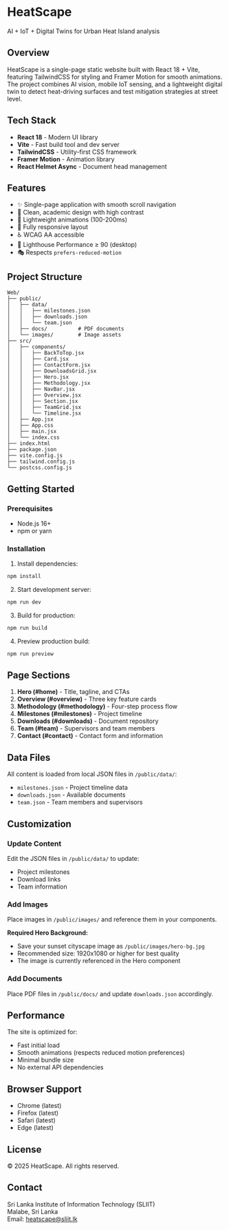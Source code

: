 # HeatScape

AI + IoT + Digital Twins for Urban Heat Island analysis

## Overview

HeatScape is a single-page static website built with React 18 + Vite, featuring TailwindCSS for styling and Framer Motion for smooth animations. The project combines AI vision, mobile IoT sensing, and a lightweight digital twin to detect heat-driving surfaces and test mitigation strategies at street level.

## Tech Stack

- **React 18** - Modern UI library
- **Vite** - Fast build tool and dev server
- **TailwindCSS** - Utility-first CSS framework
- **Framer Motion** - Animation library
- **React Helmet Async** - Document head management

## Features

- ✨ Single-page application with smooth scroll navigation
- 🎨 Clean, academic design with high contrast
- 🚀 Lightweight animations (100-200ms)
- 📱 Fully responsive layout
- ♿ WCAG AA accessible
- 🎯 Lighthouse Performance ≥ 90 (desktop)
- 🎭 Respects `prefers-reduced-motion`

## Project Structure

```
Web/
├── public/
│   ├── data/
│   │   ├── milestones.json
│   │   ├── downloads.json
│   │   └── team.json
│   ├── docs/          # PDF documents
│   └── images/        # Image assets
├── src/
│   ├── components/
│   │   ├── BackToTop.jsx
│   │   ├── Card.jsx
│   │   ├── ContactForm.jsx
│   │   ├── DownloadsGrid.jsx
│   │   ├── Hero.jsx
│   │   ├── Methodology.jsx
│   │   ├── NavBar.jsx
│   │   ├── Overview.jsx
│   │   ├── Section.jsx
│   │   ├── TeamGrid.jsx
│   │   └── Timeline.jsx
│   ├── App.jsx
│   ├── App.css
│   ├── main.jsx
│   └── index.css
├── index.html
├── package.json
├── vite.config.js
├── tailwind.config.js
└── postcss.config.js
```

## Getting Started

### Prerequisites

- Node.js 16+ 
- npm or yarn

### Installation

1. Install dependencies:
```bash
npm install
```

2. Start development server:
```bash
npm run dev
```

3. Build for production:
```bash
npm run build
```

4. Preview production build:
```bash
npm run preview
```

## Page Sections

1. **Hero (#home)** - Title, tagline, and CTAs
2. **Overview (#overview)** - Three key feature cards
3. **Methodology (#methodology)** - Four-step process flow
4. **Milestones (#milestones)** - Project timeline
5. **Downloads (#downloads)** - Document repository
6. **Team (#team)** - Supervisors and team members
7. **Contact (#contact)** - Contact form and information

## Data Files

All content is loaded from local JSON files in `/public/data/`:

- `milestones.json` - Project timeline data
- `downloads.json` - Available documents
- `team.json` - Team members and supervisors

## Customization

### Update Content

Edit the JSON files in `/public/data/` to update:
- Project milestones
- Download links
- Team information

### Add Images

Place images in `/public/images/` and reference them in your components.

**Required Hero Background:**
- Save your sunset cityscape image as `/public/images/hero-bg.jpg`
- Recommended size: 1920x1080 or higher for best quality
- The image is currently referenced in the Hero component

### Add Documents

Place PDF files in `/public/docs/` and update `downloads.json` accordingly.

## Performance

The site is optimized for:
- Fast initial load
- Smooth animations (respects reduced motion preferences)
- Minimal bundle size
- No external API dependencies

## Browser Support

- Chrome (latest)
- Firefox (latest)
- Safari (latest)
- Edge (latest)

## License

© 2025 HeatScape. All rights reserved.

## Contact

Sri Lanka Institute of Information Technology (SLIIT)  
Malabe, Sri Lanka  
Email: heatscape@sliit.lk
